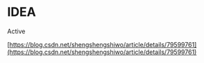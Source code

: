 # IDEA

Active

[https://blog.csdn.net/shengshengshiwo/article/details/79599761](https://blog.csdn.net/shengshengshiwo/article/details/79599761)

